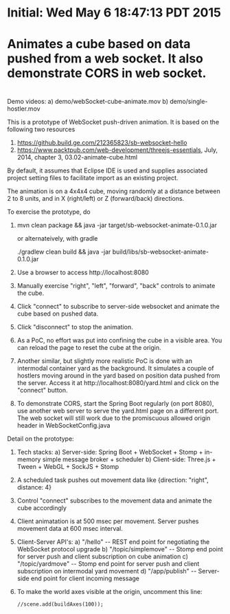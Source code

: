 # Initial: Wed May  6 18:47:13 PDT 2015
# Animates a cube based on data pushed from a web socket. It also demonstrate CORS in web socket.
#

Demo videos: 
	a) demo/webSocket-cube-animate.mov
	b) demo/single-hostler.mov

This is a prototype of WebSocket push-driven animation. It is based on the following two resources

1. https://github.build.ge.com/212365823/sb-websocket-hello
2. https://www.packtpub.com/web-development/threejs-essentials, July, 2014, chapter 3, 03.02-animate-cube.html

By default, it assumes that Eclipse IDE is used and supplies associated project setting files to facilitate import as an existing project.

The animation is on a 4x4x4 cube, moving randomly at a distance between 2 to 8 units, and in X (right/left) or Z (forward/back) directions.

To exercise the prototype, do

1. mvn clean package && java -jar target/sb-websocket-animate-0.1.0.jar

   or alternateively, with gradle

   ./gradlew clean build && java -jar build/libs/sb-websocket-animate-0.1.0.jar

2. Use a browser to access http://localhost:8080
3. Manually exercise "right", "left", "forward", "back" controls to animate the cube.
4. Click "connect" to subscribe to server-side websocket and animate the cube based on pushed data.
5. Click "disconnect" to stop the animation.
6. As a PoC, no effort was put into confining the cube in a visible area. You can reload the page to reset the cube at the origin.
7. Another similar, but slightly more realistic PoC is done with an intermodal container yard as the background. It simulates a couple of hostlers moving around in the yard based on position data pushed from the server. Access it at http://localhost:8080/yard.html and click on the "connect" button.
8. To demonstrate CORS, start the Spring Boot regularly (on port 8080), use another web server to serve the yard.html page on a different port. The web socket will still work due to the promiscuous allowed origin header in WebSocketConfig.java

Detail on the prototype:

1. Tech stacks: 
   a) Server-side: Spring Boot + WebSocket + Stomp + in-memory simple message broker + scheduler
   b) Client-side: Three.js + Tween + WebGL + SockJS + Stomp
2. A scheduled task pushes out movement data like {direction: "right", distance: 4}
3. Control "connect" subscribes to the movement data and animate the cube accordingly
4. Client animatation is at 500 msec per movement. Server pushes movement data at 600 msec interval.
5. Client-Server API's:
   a) "/hello" -- REST end point for negotiating the WebSocket protocol upgrade
   b) "/topic/simplemove" -- Stomp end point for server push and client subscription on cube animation
   c) "/topic/yardmove" -- Stomp end point for server push and client subscription on intermodal yard movement
   d) "/app/publish" -- Server-side end point for client incoming message
6. To make the world axes visible at the origin, uncomment this line:

       //scene.add(buildAxes(100));

